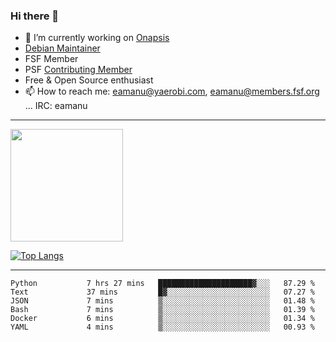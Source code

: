 ### Hi there 👋


- 🔭 I’m currently working on [Onapsis](http://onapsis.com)
- [Debian Maintainer](https://qa.debian.org/developer.php?login=eamanu%40yaerobi.com)
- FSF Member
- PSF [Contributing Member](https://www.python.org/psf/membership/#what-membership-classes-are-there)
- Free & Open Source enthusiast 
- 📫 How to reach me: eamanu@yaerobi.com, eamanu@members.fsf.org ... IRC: eamanu

---

<img height="180em" src="https://github-readme-stats.vercel.app/api?theme=dark&username=eamanu&show_icons=true&hide_border=true&&count_private=true&include_all_commits=true" />

[![Top Langs](https://github-readme-stats.vercel.app/api/top-langs/?theme=dark&username=eamanu&layout=compact)](https://github.com/anuraghazra/github-readme-stats)

---

<!--START_SECTION:waka-->

```text
Python           7 hrs 27 mins   █████████████████████▓░░░   87.29 %
Text             37 mins         █▓░░░░░░░░░░░░░░░░░░░░░░░   07.27 %
JSON             7 mins          ▒░░░░░░░░░░░░░░░░░░░░░░░░   01.48 %
Bash             7 mins          ▒░░░░░░░░░░░░░░░░░░░░░░░░   01.39 %
Docker           6 mins          ▒░░░░░░░░░░░░░░░░░░░░░░░░   01.34 %
YAML             4 mins          ▒░░░░░░░░░░░░░░░░░░░░░░░░   00.93 %
```

<!--END_SECTION:waka-->
